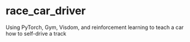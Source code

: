 # race_car_driver
Using PyTorch, Gym, Visdom, and reinforcement learning to teach a car how to self-drive a track
